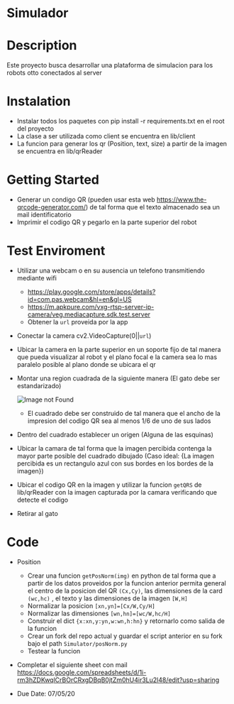 # Simulador

# Description
Este proyecto busca desarrollar una plataforma de simulacion para los robots otto conectados al server

# Instalation
 - Instalar todos los paquetes con pip install -r requirements.txt en el root del proyecto
 - La clase a ser utilizada como client se encuentra en lib/client
 - La funcion para generar los qr (Position, text, size) a partir de la imagen se encuentra en lib/qrReader

 # Getting Started 
 - Generar un condigo QR (pueden usar esta web https://www.the-qrcode-generator.com/) de tal forma que el texto almacenado sea un mail identificatorio 
 - Imprimir el codigo QR y pegarlo en la parte superior del robot 
 

 # Test Enviroment 
 - Utilizar una webcam o en su ausencia un telefono transmitiendo mediante wifi
    - https://play.google.com/store/apps/details?id=com.pas.webcam&hl=en&gl=US
    - https://m.apkpure.com/vxg-rtsp-server-ip-camera/veg.mediacapture.sdk.test.server
    - Obtener la `url` proveida por la app 

 - Conectar la camera cv2.VideoCapture(0||`url`)
 - Ubicar la camera en la parte superior en un soporte fijo de tal manera que pueda visualizar al robot y el plano focal e la camera sea lo mas paralelo posible al plano donde se ubicara el qr 
 - Montar una region cuadrada de la siguiente manera (El gato debe ser estandarizado)

    ![Image not Found](https://www.womansworld.com/wp-content/uploads/2019/01/cats-in-squares.jpg)
    - El cuadrado debe ser construido de tal manera que el ancho de la impresion del codigo QR sea al menos 1/6 de uno de sus lados 
 - Dentro del cuadrado establecer un origen (Alguna de las esquinas) 
 - Ubicar la camara de tal forma que la imagen percibida contenga la mayor parte posible del cuadrado dibujado (Caso ideal: {La imagen percibida es un rectangulo azul con sus bordes en los bordes de la imagen})
 - Ubicar el codigo QR en la imagen y utilizar la funcion `getQRS` de lib/qrReader con la imagen capturada por la camara verificando que detecte el codigo 
 - Retirar al gato 

 # Code

 - Position

    - Crear una funcion `getPosNorm(img)` en python de tal forma que a partir de los datos proveidos por la funcion anterior permita general el centro de la posicion del QR `(Cx,Cy)`, las dimensiones de la card `(wc,hc)` , el texto y las dimensiones de la imagen `[W,H]` 
    - Normalizar la posicion   `[xn,yn]=[Cx/W,Cy/H]`
    - Normalizar las dimensiones `[wn,hn]=[wc/W,hc/H]`
    - Construir el dict `{x:xn,y:yn,w:wn,h:hn}` y retornarlo como salida de la funcion 
    - Crear un fork del repo actual y guardar el script anterior en su fork bajo el path `Simulator/posNorm.py`
    - Testear la funcion 

- Completar el siguiente sheet con mail  https://docs.google.com/spreadsheets/d/1i-rm3hZDKwqlCrBOrCRxgDBqB0jtZm0hU4ir3Lu2l48/edit?usp=sharing
- Due Date: 07/05/20







